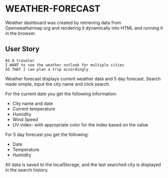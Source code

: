 # WEATHER-FORECAST

Weather dashboard was created by retrieving data from Openweathermap.org and rendering it dynamically into HTML and running it in the browser. 

## User Story

```
AS A traveler
I WANT to see the weather outlook for multiple cities
SO THAT I can plan a trip accordingly
```

Weather forecast displays current weather data and 5 day forecast. Search made simple, input the city name and click search.

 For the current date you get the following information:

* City name and date
* Current temperature
* Humidity
* Wind Speed
* UV index- with appropriate color for the index based on the value

For 5 day forecast you get the following:
* Date
* Temperature
* Humidity

All data is saved to the localStorage, and the last searched city is displayed in the search history. 